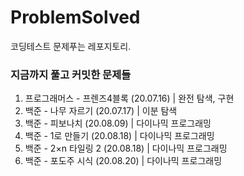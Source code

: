 # ProblemSolved
코딩테스트 문제푸는 레포지토리.  

### 지금까지 풀고 커밋한 문제들

1. 프로그래머스 - 프렌즈4블록 (20.07.16) | 완전 탐색, 구현
2. 백준 - 나무 자르기 (20.07.17) | 이분 탐색
3. 백준 - 피보나치 (20.08.09) | 다이나믹 프로그래밍
4. 백준 - 1로 만들기 (20.08.18) | 다이나믹 프로그래밍
5. 백준 - 2×n 타일링 2 (20.08.18) | 다이나믹 프로그래밍
6. 백준 - 포도주 시식 (20.08.20) | 다이나믹 프로그래밍
